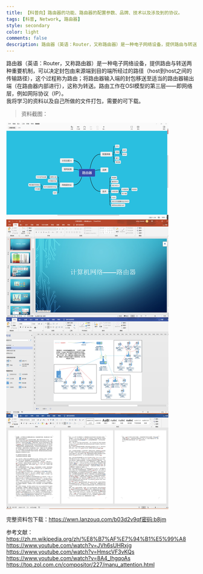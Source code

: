 ```yaml
---
title: 【科普向】路由器的功能、路由器的配置参数、品牌、技术以及涉及到的协议。
tags: [科普, Network, 路由器]
style: secondary
color: light
comments: false
description: 路由器（英语：Router，又称路由器）是一种电子网络设备，提供路由与转送两种重要机制，可以决定封包由来源端到目的端所经过的路径（host到host之间的传输路径），这个过程称为路由；将路由器输入端的封包移送至适当的路由器输出端（在路由器内部进行），这称为转送。路由工作在OSI模型的第三层——即网络层，例如网际协议（IP）。  
---  
```

路由器（英语：Router，又称路由器）是一种电子网络设备，提供路由与转送两种重要机制，可以决定封包由来源端到目的端所经过的路径（host到host之间的传输路径），这个过程称为路由；将路由器输入端的封包移送至适当的路由器输出端（在路由器内部进行），这称为转送。路由工作在OSI模型的第三层——即网络层，例如网际协议（IP）。   
我将学习的资料以及自己所做的文件打包，需要的可下载。  
>资料截图：
>
![](../assets/2022-6-14-img-router/IMG_20220614_095828.jpg)

完整资料包下载：https://wwn.lanzouq.com/b03d2v9qf密码:b8jm  

参考文献：
    https://zh.m.wikipedia.org/zh/%E8%B7%AF%E7%94%B1%E5%99%A8
    https://www.youtube.com/watch?v=JVh6sUHRxjg
    https://www.youtube.com/watch?v=HmscVF3vKQs
    https://www.youtube.com/watch?v=8A4_IhgqoAs
    https://top.zol.com.cn/compositor/227/manu_attention.html